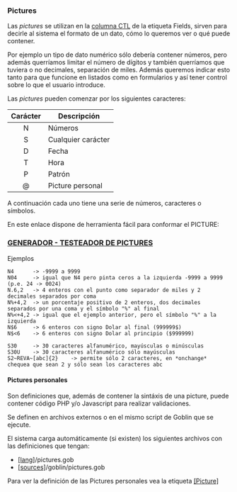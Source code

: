 ### Pictures

Las *pictures* se utilizan en la [columna CTL](tag_fields_2_edt.md) de la etiqueta Fields, sirven para decirle al sistema el formato de un dato, cómo lo queremos ver o qué puede contener.

Por ejemplo un tipo de dato numérico sólo debería contener números, pero además querríamos limitar el número de dígitos y también querríamos que tuviera o no decimales, separación de miles. 
Además queremos indicar esto tanto para que funcione en listados como en formularios y así tener control sobre lo que el usuario introduce.

Las *pictures* pueden comenzar por los siguientes caracteres:

| Carácter | Descripción           |
|:--------:|-----------------------|
| N        | Números               |
| S        | Cualquier carácter    |
| D        | Fecha                 |
| T        | Hora                  |
| P        | Patrón                |
| @        | Picture personal      |

A continuación cada uno tiene una serie de números, caracteres o símbolos.

En este enlace dispone de herramienta fácil para conformar el PICTURE: 
### <a href="../gobpic.html" target="_blank">GENERADOR - TESTEADOR DE PICTURES</a>


Ejemplos
```
N4      -> -9999 a 9999
N04     -> igual que N4 pero pinta ceros a la izquierda -9999 a 9999 (p.e. 24 -> 0024)
N.6,2   -> 4 enteros con el punto como separador de miles y 2 decimales separados por coma
N%+4,2  -> un porcentaje positivo de 2 enteros, dos decimales separados por una coma y el símbolo "%" al final
N%<+4,2 -> igual que el ejemplo anterior, pero el símbolo "%" a la izquierda
N$6     -> 6 enteros con signo Dolar al final (999999$)
N$<6    -> 6 enteros con signo Dolar al principio ($999999)
```

```
S30     -> 30 caracteres alfanumérico, mayúsculas o minúsculas
S30U    -> 30 caracteres alfanumérico sólo mayúsculas
S2~REVA~[abc]{2}    -> permite sólo 2 caracteres, en *onchange* chequea que sean 2 y sólo sean los caracteres abc
```

#### Pictures personales

Son definiciones que, además de contener la sintáxis de una picture, puede contener código PHP y/o Javascript para realizar validaciones.

Se definen en archivos externos o en el mismo script de Goblin que se ejecute.

El sistema carga automáticamente (si existen) los siguientes archivos con las definiciones que tengan:
* [[lang]](config.ini.md#paths)/pictures.gob
* [[sources]](config.ini.md#paths)/goblin/pictures.gob

Para ver la definición de las Pictures personales vea la etiqueta [[Picture]](tag_picture.md)